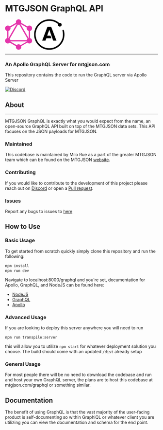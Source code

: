 # MTGJSON GraphQL API
<img align="center" src="./assets/graphql.svg" height="100px"/>
<img align="center" src="./assets/apollo-graphql-compact.svg" height="100px"/>
<hr/>


### An Apollo GraphQL Server for mtgjson.com

This repository contains the code to run the GraphQL server via Apollo Server

[![Discord](https://img.shields.io/discord/224178957103136779.svg)](https://discord.gg/74GUQDE)

## About
---
MTGJSON GraphQL is exactly what you would expect from the name, an open-source GraphQL API built on top of the MTGJSON data sets. This API focuses on the JSON payloads for MTGJSON.

### Maintained
This codebase is maintained by Milo Rue as a part of the greater MTGJSON team which can be found on the MTGJSON [website](https://mtgjson.com).

### Contributing
If you would like to contribute to the development of this project please reach out on [Discord](https://mtgjson.com/discord) or open a [Pull request](https://github.com/milorue/mtgjson-graphql/pulls).

### Issues
Report any bugs to issues to [here](https://github.com/milorue/mtgjson-graphql/issues)

## How to Use
### Basic Usage
To get started from scratch quickly simply clone this repository and run the following:

```
npm install
npm run dev
```

Navigate to localhost:8000/graphql and you're set, documentation for Apollo, GraphQL, and NodeJS can be found here:
* [NodeJS](https://nodejs.org/en/docs/es6/)
* [GraphQL](https://graphql.org/learn/)
* [Apollo](https://www.apollographql.com/docs/apollo-server/)

### Advanced Usage
If you are looking to deploy this server anywhere you will need to run
```
npm run transpile:server
```

this will allow you to utilize `npm start` for whatever deployment solution you choose. The build should come with an updated `/dist` already setup

### General Usage
For most people there will be no need to download the codebase and run and host your own GraphQL server, the plans are to host this codebase at mtgjson.com/graphql or something similar.

## Documentation
The benefit of using GraphQL is that the vast majority of the user-facing product is self-documenting so within GraphiQL or whatever client you are utilizing you can view the documentation and schema for the end point.